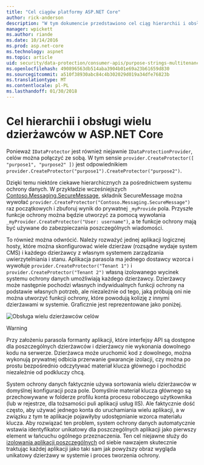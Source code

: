 ```yaml
---
title: "Cel ciągów platformy ASP.NET Core"
author: rick-anderson
description: "W tym dokumencie przedstawiono cel ciąg hierarchii i obsługi wielu dzierżawców w powiązaniu z interfejsami API ochrony danych platformy ASP.NET Core."
manager: wpickett
ms.author: riande
ms.date: 10/14/2016
ms.prod: asp.net-core
ms.technology: aspnet
ms.topic: article
uid: security/data-protection/consumer-apis/purpose-strings-multitenancy
ms.openlocfilehash: 490896563db514aba3904b01e69a23b61659d830
ms.sourcegitcommit: a510f38930abc84c4b302029d019a34dfe76823b
ms.translationtype: MT
ms.contentlocale: pl-PL
ms.lasthandoff: 01/30/2018
---
```

# <a name="purpose-hierarchy-and-multi-tenancy-in-aspnet-core"></a>Cel hierarchii i obsługi wielu dzierżawców w ASP.NET Core

Ponieważ `IDataProtector` jest również niejawnie `IDataProtectionProvider`, celów można połączyć ze sobą. W tym sensie `provider.CreateProtector([ "purpose1", "purpose2" ])` jest odpowiednikiem `provider.CreateProtector("purpose1").CreateProtector("purpose2")`.

Dzięki temu niektóre ciekawe hierarchicznych za pośrednictwem systemu ochrony danych. W przykładzie wcześniejszych [Contoso.Messaging.SecureMessage](purpose-strings.md#data-protection-contoso-purpose), składnik SecureMessage można wywołać `provider.CreateProtector("Contoso.Messaging.SecureMessage")` raz początkowych i zbuforuj wynik do prywatnej `_myProvide` pola. Przyszłe funkcje ochrony można będzie utworzyć za pomocą wywołania `_myProvider.CreateProtector("User: username")`, a te funkcje ochrony mają być używane do zabezpieczania poszczególnych wiadomości.

To również można odwrócić. Należy rozważyć jednej aplikacji logicznej hosty, które można skonfigurować wiele dzierżaw (rozsądne wydaje system CMS) i każdego dzierżawcy z własnym systemem zarządzania uwierzytelniania i stanu. Aplikacja parasola ma jednego dostawcy wzorca i wywołuje `provider.CreateProtector("Tenant 1")` i `provider.CreateProtector("Tenant 2")` własną izolowanego wycinek systemu ochrony danych umożliwiają każdego dzierżawcy. Dzierżawcy może następnie pochodzi własnych indywidualnych funkcji ochrony na podstawie własnych potrzeb, ale niezależnie od tego, jaką próbują oni nie można utworzyć funkcji ochrony, które powodują kolizję z innymi dzierżawami w systemie. Graficznie jest reprezentowane jako poniżej.

![Obsługa wielu dzierżawców celów](purpose-strings-multitenancy/_static/purposes-multi-tenancy.png)

>[!WARNING]
> Przy założeniu parasola formanty aplikacji, które interfejsy API są dostępne dla poszczególnych dzierżawców i dzierżawcy nie wykonania dowolnego kodu na serwerze. Dzierżawca może uruchomić kod z dowolnego, można wykonują prywatnej odbicia przerwanie gwarancje izolacji, czy można po prostu bezpośrednio odczytywać materiał klucza głównego i pochodzić niezależnie od podkluczy chcą.

System ochrony danych faktycznie używa sortowania wielu dzierżawców w domyślnej konfiguracji poza pole. Domyślnie materiał klucza głównego są przechowywane w folderze profilu konta procesu roboczego użytkownika (lub w rejestrze, dla tożsamości puli aplikacji usług IIS). Ale faktycznie dość często, aby używać jednego konta do uruchamiania wielu aplikacji, a w związku z tym te aplikacje pojawiłyby udostępnianie wzorca materiału klucza. Aby rozwiązać ten problem, system ochrony danych automatycznie wstawia identyfikator unikatowy dla poszczególnych aplikacji jako pierwszy element w łańcuchu ogólnego przeznaczenia. Ten cel niejawne służy do [izolowania aplikacji poszczególnych](xref:security/data-protection/configuration/overview#per-application-isolation) od siebie nawzajem skutecznie traktując każdej aplikacji jako taki sam jak powyższy obraz wygląda unikatowy dzierżawy w systemie i proces tworzenia ochrony.
